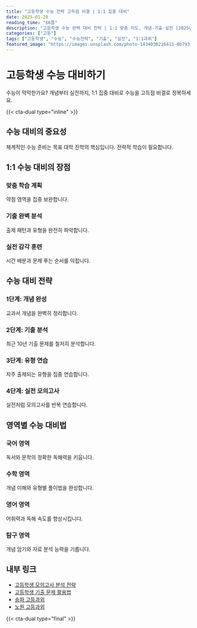 ```yaml
---
title: "고등학생 수능 전략 고득점 비결 | 1:1 집중 대비"
date: 2025-01-28
reading_time: "66줄"
description: "고등학생 수능 완벽 대비 전략 | 1:1 맞춤 지도, 개념·기출·실전 [2025년]"
categories: ["고등"]
tags: ["고등학생", "수능", "수능전략", "기출", "실전", "1:1과외"]
featured_image: "https://images.unsplash.com/photo-1434030216411-0b793f4b4173?w=1200&h=630&fit=crop"
---
```


# 고등학생 수능 대비하기

수능이 막막한가요? 개념부터 실전까지, 1:1 집중 대비로 수능을 고득점 비결로 정복하세요.

{{< cta-dual type="inline" >}}

## 수능 대비의 중요성

체계적인 수능 준비는 목표 대학 진학의 핵심입니다. 전략적 학습이 필요합니다.

## 1:1 수능 대비의 장점

### 맞춤 학습 계획
약점 영역을 집중 보완합니다.

### 기출 완벽 분석
출제 패턴과 유형을 완전히 파악합니다.

### 실전 감각 훈련
시간 배분과 문제 푸는 순서를 익힙니다.

## 수능 대비 전략

### 1단계: 개념 완성
교과서 개념을 완벽히 정리합니다.

### 2단계: 기출 분석
최근 10년 기출 문제를 철저히 분석합니다.

### 3단계: 유형 연습
자주 출제되는 유형을 집중 연습합니다.

### 4단계: 실전 모의고사
실전처럼 모의고사를 반복 연습합니다.

## 영역별 수능 대비법

### 국어 영역
독서와 문학의 정확한 독해력을 키웁니다.

### 수학 영역
개념 이해와 유형별 풀이법을 완성합니다.

### 영어 영역
어휘력과 독해 속도를 향상시킵니다.

### 탐구 영역
개념 암기와 자료 분석 능력을 기릅니다.

## 내부 링크
- [고등학생 모의고사 분석 전략](../../high/high-mock-exam/)
- [고등학생 기출 문제 활용법](../../high/high-past-papers/)
- [송파 고등과외](../../local/songpa-high/)
- [노원 고등과외](../../local/nowon-high/)

{{< cta-dual type="final" >}}
